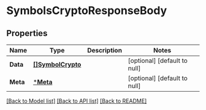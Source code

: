 # SymbolsCryptoResponseBody

## Properties
Name | Type | Description | Notes
------------ | ------------- | ------------- | -------------
**Data** | [**[]SymbolCrypto**](SymbolCrypto.md) |  | [optional] [default to null]
**Meta** | [***Meta**](Meta.md) |  | [optional] [default to null]

[[Back to Model list]](../README.md#documentation-for-models) [[Back to API list]](../README.md#documentation-for-api-endpoints) [[Back to README]](../README.md)


